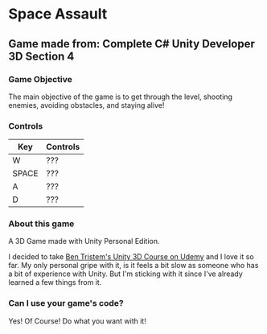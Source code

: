 # Space Assault

## Game made from: Complete C# Unity Developer 3D Section 4

### Game Objective

The main objective of the game is to get through the level, shooting enemies, avoiding obstacles, and staying alive!

### Controls

| Key | Controls|
|-|--------------|
|W| ??? |
|SPACE| ??? |
|A| ??? |
|D| ??? |

### About this game

A 3D Game made with Unity Personal Edition.

I decided to take <a href = "https://www.udemy.com/unitycourse2">Ben Tristem's Unity 3D Course on Udemy</a> and I love it so far. My only personal gripe with it, is it feels a bit slow as someone who has a bit of experience with Unity. But I'm sticking with it since I've already learned a few things from it.

### Can I use your game's code?

Yes! Of Course! Do what you want with it!